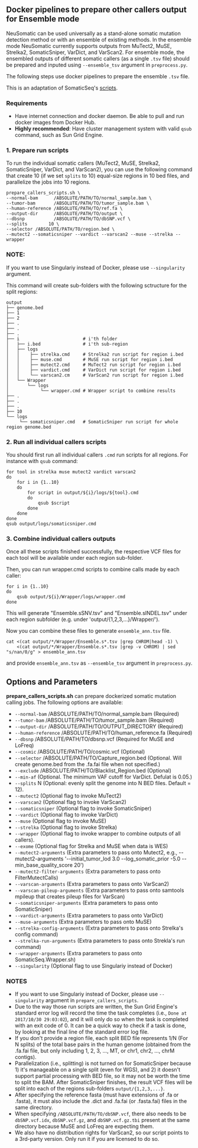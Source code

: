 ## Docker pipelines to prepare other callers output for Ensemble mode

NeuSomatic can be used universally as a stand-alone somatic mutation detection method or with an ensemble of existing methods. In the ensemble mode NeuSomatic currently supports outputs from MuTect2, MuSE, Strelka2, SomaticSniper, VarDict, and VarScan2. For ensemble mode, the ensembled outputs of different somatic callers (as a single `.tsv` file) should be prepared and inputed using `--ensemble_tsv` argument in `preprocess.py`. 

The following steps use docker pipelines to prepare the ensemble `.tsv` file.

This is an adaptation of SomaticSeq's [scripts](https://github.com/bioinform/somaticseq/tree/master/utilities/dockered_pipelines). 

### Requirements
* Have internet connection and docker daemon. Be able to pull and run docker images from Docker Hub.
* **Highly recommended**: Have cluster management system with valid `qsub` command, such as Sun Grid Engine.


### 1. Prepare run scripts
To run the individual somatic callers (MuTect2, MuSE, Strelka2, SomaticSniper, VarDict, and VarScan2), you can use the following command that create 10 (if we set `splits` to 10) equal-size regions in 10 bed files, and parallelize the jobs into 10 regions.
```
prepare_callers_scripts.sh \
--normal-bam      /ABSOLUTE/PATH/TO/normal_sample.bam \
--tumor-bam       /ABSOLUTE/PATH/TO/tumor_sample.bam \
--human-reference /ABSOLUTE/PATH/TO/ref.fa \
--output-dir      /ABSOLUTE/PATH/TO/output \
--dbsnp           /ABSOLUTE/PATH/TO/dbSNP.vcf \
--splits        10 \
--selector /ABSOLUTE/PATH/TO/region.bed \
--mutect2 --somaticsniper --vardict --varscan2 --muse --strelka --wrapper
```
### NOTE: 
If you want to use Singulariy instead of Docker, please use `--singularity` argument.

This command will create sub-folders with the following sctructure for the split regions:
```
output
├── genome.bed
├── 1
├── 2
├── .
├── .
├── .
├── i                 		 # i'th folder
│   ├── i.bed         		 # i'th sub-region
│   ├── logs          
│   │    ├── strelka.cmd 	 # Strelka2 run script for region i.bed
│   │    ├── muse.cmd        # MuSE run script for region i.bed
│   │    ├── mutect2.cmd     # MuTect2 run script for region i.bed
│   │    ├── vardict.cmd     # VarDict run script for region i.bed
│   │    └── varscan2.cm     # VarScan2 run script for region i.bed
│   └── Wrapper         
│       └── logs           	
│            └── wrapper.cmd # Wrapper script to combine results
├── .
├── .
├── .
├── 10
└── logs                
     └── somaticsniper.cmd   # SomaticSniper run script for whole region genome.bed
```

### 2. Run all individual callers scripts
You should first run all individual callers `.cmd` run scripts for all regions. For instance with `qsub` command:
```
for tool in strelka muse mutect2 vardict varscan2
do
	for i in {1..10}
	do
		for script in output/${i}/logs/${tool}.cmd
		do
			qsub $script
		done
	done
done
qsub output/logs/somaticsniper.cmd
```
### 3. Combine individual callers outputs
Once all these scripts finished successfully, the respective VCF files for each tool will be available under each region sub-folder. 

Then, you can run wrapper.cmd scripts to combine calls made by each caller:
```
for i in {1..10}
do
	qsub output/${i}/Wrapper/logs/wrapper.cmd
done
```
This will generate "Ensemble.sSNV.tsv" and "Ensemble.sINDEL.tsv" under each region subfolder (e.g. under 'output/{1,2,3,...}/Wrapper/'). 

Now you can combine these files to generate `ensemble_ann.tsv` file.
```
cat <(cat output/*/Wrapper/Ensemble.s*.tsv |grep CHROM|head -1) \
    <(cat output/*/Wrapper/Ensemble.s*.tsv |grep -v CHROM) | sed "s/nan/0/g" > ensemble_ann.tsv

```
and provide `ensemble_ann.tsv` as `--ensemble_tsv` argument in `preprocess.py`.



## Options and Parameters
**prepare_callers_scripts.sh** can prepare dockerized somatic mutation calling jobs. The following options are available:
* `--normal-bam`                  /ABSOLUTE/PATH/TO/normal_sample.bam (Required)
* `--tumor-bam`                   /ABSOLUTE/PATH/TO/tumor_sample.bam  (Required)
* `--output-dir`                  /ABSOLUTE/PATH/TO/OUTPUT_DIRECTORY (Required)
* `--human-reference`             /ABSOLUTE/PATH/TO/human_reference.fa (Required)
* `--dbsnp`                       /ABSOLUTE/PATH/TO/dbsnp.vcf (Required for MuSE and LoFreq)
* `--cosmic`                      /ABSOLUTE/PATH/TO/cosmic.vcf (Optional)
* `--selector`                    /ABSOLUTE/PATH/TO/Capture_region.bed (Optional. Will create genome.bed from the .fa.fai file when not specified.)
* `--exclude`                     /ABSOLUTE/PATH/TO/Blacklist_Region.bed (Optional)
* `--min-af`                      (Optional. The minimum VAF cutoff for VarDict. Defulat is 0.05.)
* `--splits`                     N (Optional: evenly split the genome into N BED files. Default = 12).
* `--mutect2`                     (Optional flag to invoke MuTect2)
* `--varscan2`                    (Optional flag to invoke VarScan2)
* `--somaticsniper`               (Optional flag to invoke SomaticSniper)
* `--vardict`                     (Optional flag to invoke VarDict)
* `--muse`                        (Optional flag to invoke MuSE)
* `--strelka`                     (Optional flag to invoke Strelka)
* `--wrapper`                     (Optional flag to invoke wrapper to combine outputs of all callers).
* `--exome`                       (Optional flag for Strelka and MuSE when data is WES)
* `--mutect2-arguments`           (Extra parameters to pass onto Mutect2, e.g., --mutect2-arguments '--initial_tumor_lod 3.0 --log_somatic_prior -5.0 --min_base_quality_score 20')
* `--mutect2-filter-arguments`    (Extra parameters to pass onto FilterMutectCalls)
* `--varscan-arguments`           (Extra parameters to pass onto VarScan2)
* `--varscan-pileup-arguments`    (Extra parameters to pass onto samtools mpileup that creates pileup files for VarScan)
* `--somaticsniper-arguments`     (Extra parameters to pass onto SomaticSniper)
* `--vardict-arguments`           (Extra parameters to pass onto VarDict)
* `--muse-arguments`              (Extra parameters to pass onto MuSE)
* `--strelka-config-arguments`    (Extra parameters to pass onto Strelka's config command)
* `--strelka-run-arguments`       (Extra parameters to pass onto Strekla's run command)
* `--wrapper-arguments`           (Extra parameters to pass onto SomaticSeq.Wrapper.sh)
* `--singularity`                 (Optional flag to use Singulariy instead of Docker)




### NOTES
* If you want to use Singulariy instead of Docker, please use `--singularity` argument in `prepare_callers_scripts`.
* Due to the way those run scripts are written, the Sun Grid Engine's standard error log will record the time the task completes (i.e., `Done at 2017/10/30 29:03:02`), and it will only do so when the task is completed with an exit code of 0. It can be a quick way to check if a task is done, by looking at the final line of the standard error log file.
* If you don't provide a region file, each split BED file represents 1/N (For N splits) of the total base pairs in the human genome (obtained from the .fa.fai file, but only including 1, 2, 3, ..., MT, or chr1, chr2, ..., chrM contigs).
* Parallelization (i.e., splitting) is not turned on for SomaticSniper because 1) it's manageable on a single split (even for WGS), and 2) it doesn't support partial processing with BED file, so it may not be worth the time to split the BAM. After SomaticSniper finishes, the result VCF files will be split into each of the regions sub-folders `output/{1,2,3,...}`.
* After specifying the reference fasta (must have extensions of .fa or .fasta), it must also include the .dict and .fa.fai (or .fasta.fai) files in the same directory.
* When specifying `/ABSOLUTE/PATH/TO/dbSNP.vcf`, there also needs to be `dbSNP.vcf.idx`, `dbSNP.vcf.gz`, and `dbSNP.vcf.gz.tbi` present at the same directory because MuSE and LoFreq are expecting them.
* We also have no distribution rights for VarScan2, so our script points to a 3rd-party version. Only run it if you are licensed to do so.
